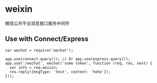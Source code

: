 weixin
======

微信公共平台消息接口服务中间件

## Use with Connect/Express

```
var wechat = require('wechat');

app.use(connect.query()); // Or app.use(express.query());
app.use('/wechat', wechat('some token', function (req, res, next) {
  var info = req.weixin;
  res.reply({msgType: 'text', content: 'hehe'});
}));
```

